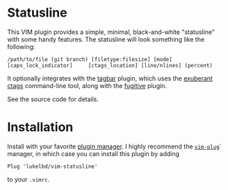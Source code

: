 # Statusline
This VIM plugin provides a simple, minimal, black-and-white "statusline" with some handy features. The statusline will look something like the following:

```
/path/to/file (git branch) [filetype:filesize] [mode] [caps_lock_indicator]     [ctags_location] [line/nlines] (percent)
```

It optionally integrates with the [tagbar](https://github.com/majutsushi/tagbar) plugin, which uses the [exuberant ctags](http://ctags.sourceforge.net/) command-line tool, along with the [fugitive](https://github.com/tpope/vim-fugitive) plugin.

See the source code for details.



  # Installation
  Install with your favorite [plugin manager](https://vi.stackexchange.com/questions/388/what-is-the-difference-between-the-vim-plugin-managers).
  I highly recommend the [`vim-plug`](https://github.com/junegunn/vim-plug)` manager,
  in which case you can install this plugin by adding
  ```
  Plug 'lukelbd/vim-statusline'
  ```
  to your `.vimrc`.
  
